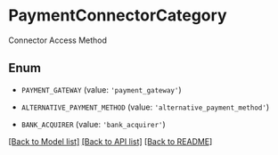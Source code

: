 # PaymentConnectorCategory

Connector Access Method

## Enum

* `PAYMENT_GATEWAY` (value: `'payment_gateway'`)

* `ALTERNATIVE_PAYMENT_METHOD` (value: `'alternative_payment_method'`)

* `BANK_ACQUIRER` (value: `'bank_acquirer'`)

[[Back to Model list]](../README.md#documentation-for-models) [[Back to API list]](../README.md#documentation-for-api-endpoints) [[Back to README]](../README.md)


